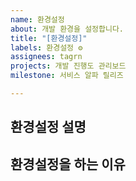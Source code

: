 ```yaml
---
name: 환경설정
about: 개발 환경을 설정합니다.
title: "[환경설정]"
labels: 환경설정 ⚙
assignees: tagrn
projects: 개발 진행도 관리보드
milestone: 서비스 알파 릴리즈

---
```


**환경설정 설명**
- 

**환경설정을 하는 이유**
-
